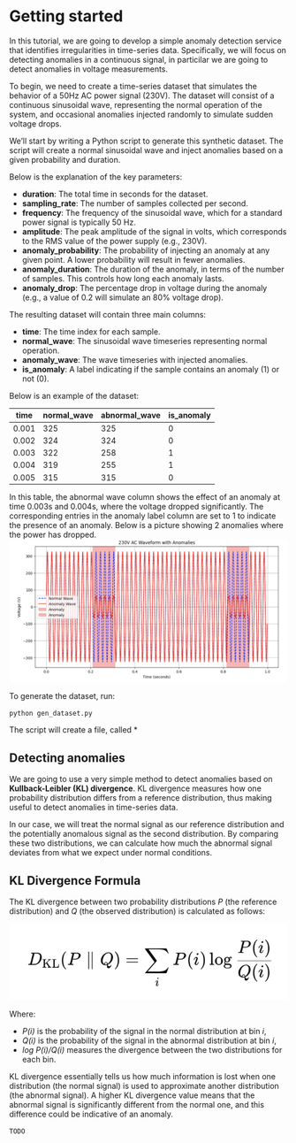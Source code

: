 # Getting started
In this tutorial, we are going to develop a simple anomaly detection service that identifies irregularities in time-series data. Specifically, we will focus on detecting anomalies in a continuous signal, in particilar we are going to detect anomalies in voltage measurements.

To begin, we need to create a time-series dataset that simulates the behavior of a 50Hz AC power signal (230V). The dataset will consist of a continuous sinusoidal wave, representing the normal operation of the system, and occasional anomalies injected randomly to simulate sudden voltage drops.

We’ll start by writing a Python script to generate this synthetic dataset. The script will create a normal sinusoidal wave and inject anomalies based on a given probability and duration. 

Below is the explanation of the key parameters:

* **duration**: The total time in seconds for the dataset.
* **sampling_rate**: The number of samples collected per second.
* **frequency**: The frequency of the sinusoidal wave, which for a standard power signal is typically 50 Hz.
* **amplitude**: The peak amplitude of the signal in volts, which corresponds to the RMS value of the power supply (e.g., 230V).
* **anomaly_probability**: The probability of injecting an anomaly at any given point. A lower probability will result in fewer anomalies.
* **anomaly_duration**: The duration of the anomaly, in terms of the number of samples. This controls how long each anomaly lasts.
* **anomaly_drop**: The percentage drop in voltage during the anomaly (e.g., a value of 0.2 will simulate an 80% voltage drop).

The resulting dataset will contain three main columns:

* **time**: The time index for each sample.
* **normal_wave**: The sinusoidal wave timeseries representing normal operation.
* **anomaly_wave**: The wave timeseries with injected anomalies.
* **is_anomaly**: A label indicating if the sample contains an anomaly (1) or not (0).

Below is an example of the dataset:

| time  | normal_wave | abnormal_wave | is_anomaly |
|-------|-------------|---------------|------------|
| 0.001 | 325         | 325           | 0          |
| 0.002 | 324         | 324           | 0          |
| 0.003 | 322         | 258           | 1          |
| 0.004 | 319         | 255           | 1          |
| 0.005 | 315         | 315           | 0          |

In this table, the abnormal wave column shows the effect of an anomaly at time 0.003s and 0.004s, where the voltage dropped significantly. The corresponding entries in the anomaly label column are set to 1 to indicate the presence of an anomaly. Below is a picture showing 2 anomalies where the power has dropped.
<img src="anomalies.png">

To generate the dataset, run:
```bash
python gen_dataset.py
```

The script will create a file, called *

## Detecting anomalies
We are going to use a very simple method to detect anomalies based on **Kullback-Leibler (KL) divergence**. KL divergence measures how one probability distribution differs from a reference distribution, thus making useful to detect anomalies in time-series data.

In our case, we will treat the normal signal as our reference distribution and the potentially anomalous signal as the second distribution. By comparing these two distributions, we can 
calculate how much the abnormal signal deviates from what we expect under normal conditions.

## KL Divergence Formula
The KL divergence between two probability distributions *P* (the reference distribution) and *Q* (the observed distribution) is calculated as follows:

<img src="kl_div.png">

Where:
- *P(i)* is the probability of the signal in the normal distribution at bin *i*,
- *Q(i)* is the probability of the signal in the abnormal distribution at bin  *i*,
- *log P(i)/Q(i)* measures the divergence between the two distributions for each bin.

KL divergence essentially tells us how much information is lost when one distribution (the normal signal) is used to approximate another distribution (the abnormal signal). A higher KL divergence value means that the abnormal signal is significantly different from the normal one, and this difference could be indicative of an anomaly.





```bash
TODO
```
